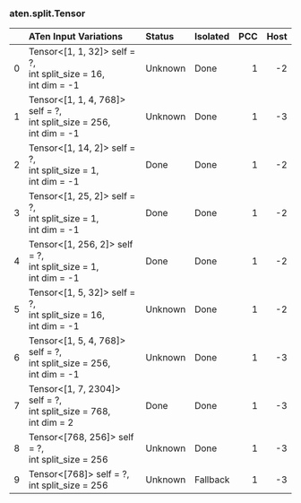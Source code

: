 ### aten.split.Tensor
|    | ATen Input Variations                                                     | Status   | Isolated   |   PCC |   Host |
|---:|:--------------------------------------------------------------------------|:---------|:-----------|------:|-------:|
|  0 | Tensor<[1, 1, 32]> self = ?,<br>int split_size = 16,<br>int dim = -1      | Unknown  | Done       |     1 |     -2 |
|  1 | Tensor<[1, 1, 4, 768]> self = ?,<br>int split_size = 256,<br>int dim = -1 | Unknown  | Done       |     1 |     -3 |
|  2 | Tensor<[1, 14, 2]> self = ?,<br>int split_size = 1,<br>int dim = -1       | Done     | Done       |     1 |     -2 |
|  3 | Tensor<[1, 25, 2]> self = ?,<br>int split_size = 1,<br>int dim = -1       | Done     | Done       |     1 |     -2 |
|  4 | Tensor<[1, 256, 2]> self = ?,<br>int split_size = 1,<br>int dim = -1      | Done     | Done       |     1 |     -2 |
|  5 | Tensor<[1, 5, 32]> self = ?,<br>int split_size = 16,<br>int dim = -1      | Unknown  | Done       |     1 |     -2 |
|  6 | Tensor<[1, 5, 4, 768]> self = ?,<br>int split_size = 256,<br>int dim = -1 | Unknown  | Done       |     1 |     -3 |
|  7 | Tensor<[1, 7, 2304]> self = ?,<br>int split_size = 768,<br>int dim = 2    | Done     | Done       |     1 |     -3 |
|  8 | Tensor<[768, 256]> self = ?,<br>int split_size = 256                      | Unknown  | Done       |     1 |     -3 |
|  9 | Tensor<[768]> self = ?,<br>int split_size = 256                           | Unknown  | Fallback   |     1 |     -3 |

